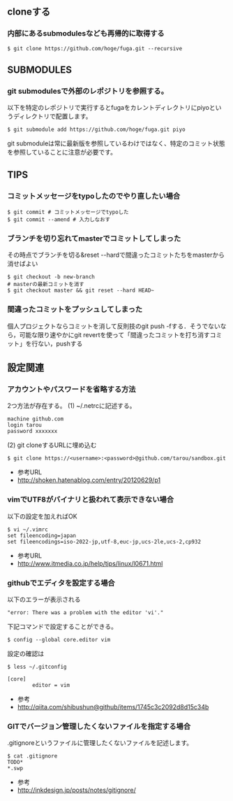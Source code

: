 

## cloneする

### 内部にあるsubmodulesなども再帰的に取得する
```
$ git clone https://github.com/hoge/fuga.git --recursive
```

## SUBMODULES

### git submodulesで外部のレポジトリを参照する。
以下を特定のレポジトリで実行するとfugaをカレントディレクトリにpiyoというディレクトリで配置します。
```
$ git submodule add https://github.com/hoge/fuga.git piyo
```

git submoduleは常に最新版を参照しているわけではなく、特定のコミット状態を参照していることに注意が必要です。


###


## TIPS

### コミットメッセージをtypoしたのでやり直したい場合
```
$ git commit # コミットメッセージでtypoした
$ git commit --amend # 入力しなおす
```

### ブランチを切り忘れてmasterでコミットしてしまった
その時点でブランチを切る&reset --hardで間違ったコミットたちをmasterから消せばよい
```
$ git checkout -b new-branch
# masterの最新コミットを消す
$ git checkout master && git reset --hard HEAD~
```

### 間違ったコミットをプッシュしてしまった
個人プロジェクトならコミットを消して反則技のgit push -fする．そうでないなら，可能な限り速やかにgit revertを使って「間違ったコミットを打ち消すコミット」を行ない，pushする


## 設定関連
### アカウントや️パスワードを省略する方法
2つ方法が存在する。
(1) ~/.netrcに記述する。
```
machine github.com
login tarou
password xxxxxxx
```

(2) git cloneするURLに埋め込む
```
$ git clone https://<username>:<password>@github.com/tarou/sandbox.git
```

- 参考URL
 - http://shoken.hatenablog.com/entry/20120629/p1

### vimでUTF8がバイナリと扱われて表示できない場合
以下の設定を加えればOK
```
$ vi ~/.vimrc
set fileencoding=japan
set fileencodings=iso-2022-jp,utf-8,euc-jp,ucs-2le,ucs-2,cp932 
```

- 参考URL
 - http://www.itmedia.co.jp/help/tips/linux/l0671.html

### githubでエディタを設定する場合
以下のエラーが表示される
```
"error: There was a problem with the editor 'vi'."
```

下記コマンドで設定することができる。
```
$ config --global core.editor vim
```

設定の確認は

```
$ less ~/.gitconfig

[core]
        editor = vim
```

- 参考
 - http://qiita.com/shibushun@github/items/1745c3c2092d8d15c34b

### GITでバージョン管理したくないファイルを指定する場合
.gitignoreというファイルに管理したくないファイルを記述します。

```
$ cat .gitignore
TODO*
*.swp
```

- 参考
 - http://inkdesign.jp/posts/notes/gitignore/
